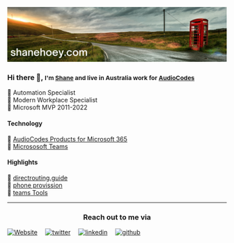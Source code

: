 [![header for shanehoey.com](./assets/header.png)](https://shanehoey.com)

### Hi there 👋, <small> I'm [Shane](shanehoey.com) and live in Australia work for [AudioCodes](audiocodes.com) </small>

🔵 Automation Specialist  
🔵 Modern Workplace Specialist  
🔵 Microsoft MVP 2011-2022  

<!-- Highlights -->
#### Technology

🔵 [AudioCodes Products for Microsoft 365](https://www.audiocodes.com/solutions-products/products/products-for-microsoft-365/)  
🔵 [Micrososoft Teams](https://docs.microsoft.com/en-us/microsoftteams/)  

<!-- Highlights -->
#### Highlights

🔵 [directrouting.guide]()  
🔵 [phone provission]()  
🔵 [teams Tools]()  

<!-- Social -->
<hr/>

<h3 align="center">Reach out to me via</h3>

[![Website](https://img.icons8.com/external-others-iconmarket/30/FFFFFF/external-home-essential-others-iconmarket-4.png)](https://shanehoey.com/)&#8195;
[![twitter](https://img.icons8.com/ios-glyphs/30/FFFFFF/twitter--v1.png)](https://twitter.com/shanehoey/)&#8195;
[![linkedin](https://img.icons8.com/ios-filled/30/FFFFFF/linkedin.png)](https://www.linkedin.com.au/in/shanehoey/)&#8195;
[![github](https://img.icons8.com/ios-filled/30/FFFFFF/github.png)](https://www.github.com/shanehoey/)&#8195;

